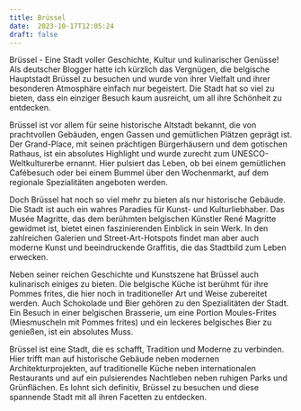 ```yaml
---
title: Brüssel
date:  2023-10-17T12:05:24
draft: false
---
```


Brüssel - Eine Stadt voller Geschichte, Kultur und kulinarischer Genüsse! Als deutscher Blogger hatte ich kürzlich das Vergnügen, die belgische Hauptstadt Brüssel zu besuchen und wurde von ihrer Vielfalt und ihrer besonderen Atmosphäre einfach nur begeistert. Die Stadt hat so viel zu bieten, dass ein einziger Besuch kaum ausreicht, um all ihre Schönheit zu entdecken.

Brüssel ist vor allem für seine historische Altstadt bekannt, die von prachtvollen Gebäuden, engen Gassen und gemütlichen Plätzen geprägt ist. Der Grand-Place, mit seinen prächtigen Bürgerhäusern und dem gotischen Rathaus, ist ein absolutes Highlight und wurde zurecht zum UNESCO-Weltkulturerbe ernannt. Hier pulsiert das Leben, ob bei einem gemütlichen Cafébesuch oder bei einem Bummel über den Wochenmarkt, auf dem regionale Spezialitäten angeboten werden.

Doch Brüssel hat noch so viel mehr zu bieten als nur historische Gebäude. Die Stadt ist auch ein wahres Paradies für Kunst- und Kulturliebhaber. Das Musée Magritte, das dem berühmten belgischen Künstler René Magritte gewidmet ist, bietet einen faszinierenden Einblick in sein Werk. In den zahlreichen Galerien und Street-Art-Hotspots findet man aber auch moderne Kunst und beeindruckende Graffitis, die das Stadtbild zum Leben erwecken.

Neben seiner reichen Geschichte und Kunstszene hat Brüssel auch kulinarisch einiges zu bieten. Die belgische Küche ist berühmt für ihre Pommes frites, die hier noch in traditioneller Art und Weise zubereitet werden. Auch Schokolade und Bier gehören zu den Spezialitäten der Stadt. Ein Besuch in einer belgischen Brasserie, um eine Portion Moules-Frites (Miesmuscheln mit Pommes frites) und ein leckeres belgisches Bier zu genießen, ist ein absolutes Muss.

Brüssel ist eine Stadt, die es schafft, Tradition und Moderne zu verbinden. Hier trifft man auf historische Gebäude neben modernen Architekturprojekten, auf traditionelle Küche neben internationalen Restaurants und auf ein pulsierendes Nachtleben neben ruhigen Parks und Grünflächen. Es lohnt sich definitiv, Brüssel zu besuchen und diese spannende Stadt mit all ihren Facetten zu entdecken.
